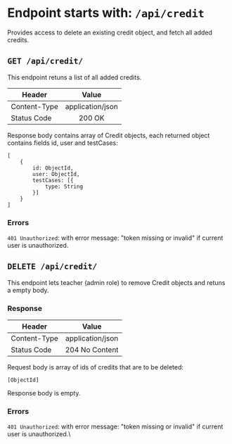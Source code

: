 # Endpoint starts with: `/api/credit`
Provides access to delete an existing credit object, and fetch all added credits.

## `GET /api/credit/`
This endpoint retuns a list of all added credits.


| Header        |  Value        |
| ------------- |:-------------:|
| Content-Type  | application/json |
| Status Code   | 200 OK    |

Response body contains array of Credit objects, each returned object contains fields id, user and testCases:
```
[
    {
        id: ObjectId,
        user: ObjectId,
		testCases: [{
			type: String
		}]
    }
]
```    
### Errors
`401 Unauthorized`: with error message: "token missing or invalid" if current user is unauthorized. 

## `DELETE /api/credit/`

This endpoint lets teacher (admin role) to remove Credit objects and retuns a empty body.

### Response
| Header        |  Value        |
| ------------- |:-------------:|
| Content-Type      | application/json |
|Status Code| 204 No Content|

Request body is array of ids of credits that are to be deleted:
```
[ObjectId]
``` 

Response body is empty.

### Errors
`401 Unauthorized`: with error message: "token missing or invalid" if current user is unauthorized.\
